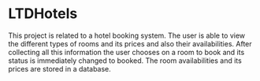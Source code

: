 # LTDHotels
This project is related to a hotel booking system. The user is able to view the different types of rooms and its prices and
also their availabilities. After collecting all this information the user chooses on a room to book and its status is immediately
changed to booked. The room availabilities and its prices are stored in a database.
